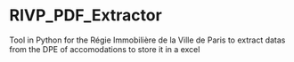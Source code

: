 # RIVP_PDF_Extractor
Tool in Python for the Régie Immobilière de la Ville de Paris to extract datas from the DPE of accomodations to store it in a excel
